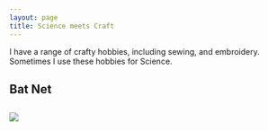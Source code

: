 ```yaml
---
layout: page
title: Science meets Craft
---
```


<div class="text-center">
  I have a range of crafty hobbies, including sewing, and embroidery. Sometimes I use these hobbies for Science.
  <br/>

  
  <h2> Bat Net <h2>
  <img src="{{ 'assets/img/batnet.jpg' | relative_url }}"/>

